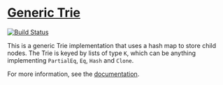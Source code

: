 [Generic Trie][doc]
===================

[![Build Status](https://travis-ci.org/michaelsproul/rust-generic-trie.svg)](https://travis-ci.org/michaelsproul/rust-generic-trie)

This is a generic Trie implementation that uses a hash map to store child nodes. The Trie is keyed
by lists of type `K`, which can be anything implementing `PartialEq`, `Eq`, `Hash` and `Clone`.

For more information, see the [documentation][doc].

[doc]: http://www.rust-ci.org/michaelsproul/rust-generic-trie/doc/trie/
